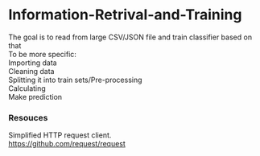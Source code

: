 # Information-Retrival-and-Training
The goal is to read from large CSV/JSON file and train classifier based on that
<br>To be more specific:
<br>Importing data
<br>Cleaning data
<br>Splitting it into train sets/Pre-processing
<br>Calculating 
<br>Make prediction


### Resouces
Simplified HTTP request client.
<br> https://github.com/request/request
